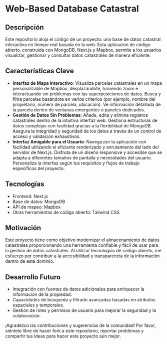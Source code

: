 # Web-Based Database Catastral

## Descripción
Este repositorio aloja el código de un proyecto: una base de datos catastral interactiva en tiempo real basada en la web. Esta aplicación de código abierto, construida con MongoDB, Next.js y Mapbox, permite a los usuarios visualizar, gestionar y consultar datos catastrales de manera eficiente.

## Características Clave
- **Interfaz de Mapa Interactivo**: Visualiza parcelas catastrales en un mapa personalizable de Mapbox, desplazándote, haciendo zoom e interactuando sin problemas con las superposiciones de datos. Busca y filtra parcelas basándote en varios criterios (por ejemplo, nombre del propietario, número de parcela, ubicación). Ve información detallada de la parcela dentro de ventanas emergentes o paneles dedicados.
- **Gestión de Datos Sin Problemas**: Añade, edita y elimina registros catastrales dentro de la intuitiva interfaz web. Gestiona estructuras de datos complejas con facilidad gracias a la flexibilidad de MongoDB. Asegura la integridad y seguridad de los datos a través de un control de acceso y validación exhaustivos.
- **Interfaz Amigable para el Usuario**: Navega por la aplicación con facilidad utilizando el eficiente renderizado y enrutamiento del lado del servidor de Next.js. Disfruta de un diseño responsive y accesible que se adapta a diferentes tamaños de pantalla y necesidades del usuario. Personaliza la interfaz según tus requisitos y flujos de trabajo específicos del proyecto.

## Tecnologías
- Frontend: Next.js
- Base de datos: MongoDB
- API de mapeo: Mapbox
- Otras herramientas de código abierto: Tailwind CSS

## Motivación
Este proyecto tiene como objetivo modernizar el almacenamiento de datos catastrales proporcionando una herramienta confiable y fácil de usar para la gestión de datos catastrales. Al utilizar tecnologías de código abierto, me esfuerzo por contribuir a la accesibilidad y transparencia de la información dentro de este dominio.

## Desarrollo Futuro
- Integración con fuentes de datos adicionales para enriquecer la información de la propiedad.
- Capacidades de búsqueda y filtrado avanzadas basadas en atributos espaciales y temporales.
- Gestión de roles y permisos de usuario para mejorar la seguridad y la colaboración.

¡Agradezco las contribuciones y sugerencias de la comunidad! Por favor, siéntete libre de hacer fork a este repositorio, reportar problemas y compartir tus ideas para hacer este proyecto aún mejor.